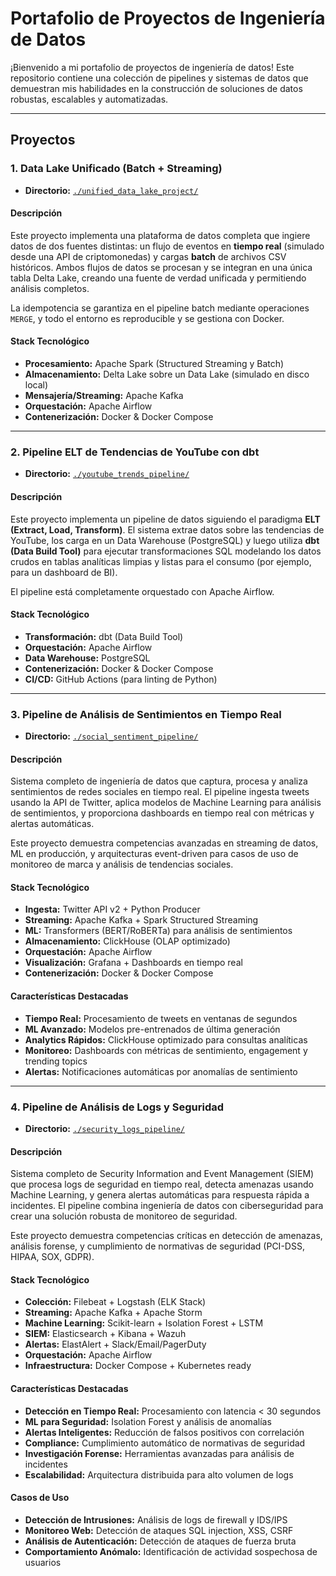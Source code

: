 
# Portafolio de Proyectos de Ingeniería de Datos

¡Bienvenido a mi portafolio de proyectos de ingeniería de datos! Este repositorio contiene una colección de pipelines y sistemas de datos que demuestran mis habilidades en la construcción de soluciones de datos robustas, escalables y automatizadas.

---

## Proyectos

### 1. Data Lake Unificado (Batch + Streaming)

- **Directorio:** [`./unified_data_lake_project/`](./unified_data_lake_project/)

#### Descripción

Este proyecto implementa una plataforma de datos completa que ingiere datos de dos fuentes distintas: un flujo de eventos en **tiempo real** (simulado desde una API de criptomonedas) y cargas **batch** de archivos CSV históricos. Ambos flujos de datos se procesan y se integran en una única tabla Delta Lake, creando una fuente de verdad unificada y permitiendo análisis completos.

La idempotencia se garantiza en el pipeline batch mediante operaciones `MERGE`, y todo el entorno es reproducible y se gestiona con Docker.

#### Stack Tecnológico
- **Procesamiento:** Apache Spark (Structured Streaming y Batch)
- **Almacenamiento:** Delta Lake sobre un Data Lake (simulado en disco local)
- **Mensajería/Streaming:** Apache Kafka
- **Orquestación:** Apache Airflow
- **Contenerización:** Docker & Docker Compose

---

### 2. Pipeline ELT de Tendencias de YouTube con dbt

- **Directorio:** [`./youtube_trends_pipeline/`](./youtube_trends_pipeline/)

#### Descripción

Este proyecto implementa un pipeline de datos siguiendo el paradigma **ELT (Extract, Load, Transform)**. El sistema extrae datos sobre las tendencias de YouTube, los carga en un Data Warehouse (PostgreSQL) y luego utiliza **dbt (Data Build Tool)** para ejecutar transformaciones SQL modelando los datos crudos en tablas analíticas limpias y listas para el consumo (por ejemplo, para un dashboard de BI).

El pipeline está completamente orquestado con Apache Airflow.

#### Stack Tecnológico
- **Transformación:** dbt (Data Build Tool)
- **Orquestación:** Apache Airflow
- **Data Warehouse:** PostgreSQL
- **Contenerización:** Docker & Docker Compose
- **CI/CD:** GitHub Actions (para linting de Python)

---

### 3. Pipeline de Análisis de Sentimientos en Tiempo Real

- **Directorio:** [`./social_sentiment_pipeline/`](./social_sentiment_pipeline/)

#### Descripción

Sistema completo de ingeniería de datos que captura, procesa y analiza sentimientos de redes sociales en tiempo real. El pipeline ingesta tweets usando la API de Twitter, aplica modelos de Machine Learning para análisis de sentimientos, y proporciona dashboards en tiempo real con métricas y alertas automáticas.

Este proyecto demuestra competencias avanzadas en streaming de datos, ML en producción, y arquitecturas event-driven para casos de uso de monitoreo de marca y análisis de tendencias sociales.

#### Stack Tecnológico
- **Ingesta:** Twitter API v2 + Python Producer
- **Streaming:** Apache Kafka + Spark Structured Streaming
- **ML:** Transformers (BERT/RoBERTa) para análisis de sentimientos
- **Almacenamiento:** ClickHouse (OLAP optimizado)
- **Orquestación:** Apache Airflow
- **Visualización:** Grafana + Dashboards en tiempo real
- **Contenerización:** Docker & Docker Compose

#### Características Destacadas
- **Tiempo Real:** Procesamiento de tweets en ventanas de segundos
- **ML Avanzado:** Modelos pre-entrenados de última generación
- **Analytics Rápidos:** ClickHouse optimizado para consultas analíticas
- **Monitoreo:** Dashboards con métricas de sentimiento, engagement y trending topics
- **Alertas:** Notificaciones automáticas por anomalías de sentimiento

---

### 4. Pipeline de Análisis de Logs y Seguridad

- **Directorio:** [`./security_logs_pipeline/`](./security_logs_pipeline/)

#### Descripción

Sistema completo de Security Information and Event Management (SIEM) que procesa logs de seguridad en tiempo real, detecta amenazas usando Machine Learning, y genera alertas automáticas para respuesta rápida a incidentes. El pipeline combina ingeniería de datos con ciberseguridad para crear una solución robusta de monitoreo de seguridad.

Este proyecto demuestra competencias críticas en detección de amenazas, análisis forense, y cumplimiento de normativas de seguridad (PCI-DSS, HIPAA, SOX, GDPR).

#### Stack Tecnológico
- **Colección:** Filebeat + Logstash (ELK Stack)
- **Streaming:** Apache Kafka + Apache Storm
- **Machine Learning:** Scikit-learn + Isolation Forest + LSTM
- **SIEM:** Elasticsearch + Kibana + Wazuh
- **Alertas:** ElastAlert + Slack/Email/PagerDuty
- **Orquestación:** Apache Airflow
- **Infraestructura:** Docker Compose + Kubernetes ready

#### Características Destacadas
- **Detección en Tiempo Real:** Procesamiento con latencia < 30 segundos
- **ML para Seguridad:** Isolation Forest y análisis de anomalías
- **Alertas Inteligentes:** Reducción de falsos positivos con correlación
- **Compliance:** Cumplimiento automático de normativas de seguridad
- **Investigación Forense:** Herramientas avanzadas para análisis de incidentes
- **Escalabilidad:** Arquitectura distribuida para alto volumen de logs

#### Casos de Uso
- **Detección de Intrusiones:** Análisis de logs de firewall y IDS/IPS
- **Monitoreo Web:** Detección de ataques SQL injection, XSS, CSRF
- **Análisis de Autenticación:** Detección de ataques de fuerza bruta
- **Comportamiento Anómalo:** Identificación de actividad sospechosa de usuarios
